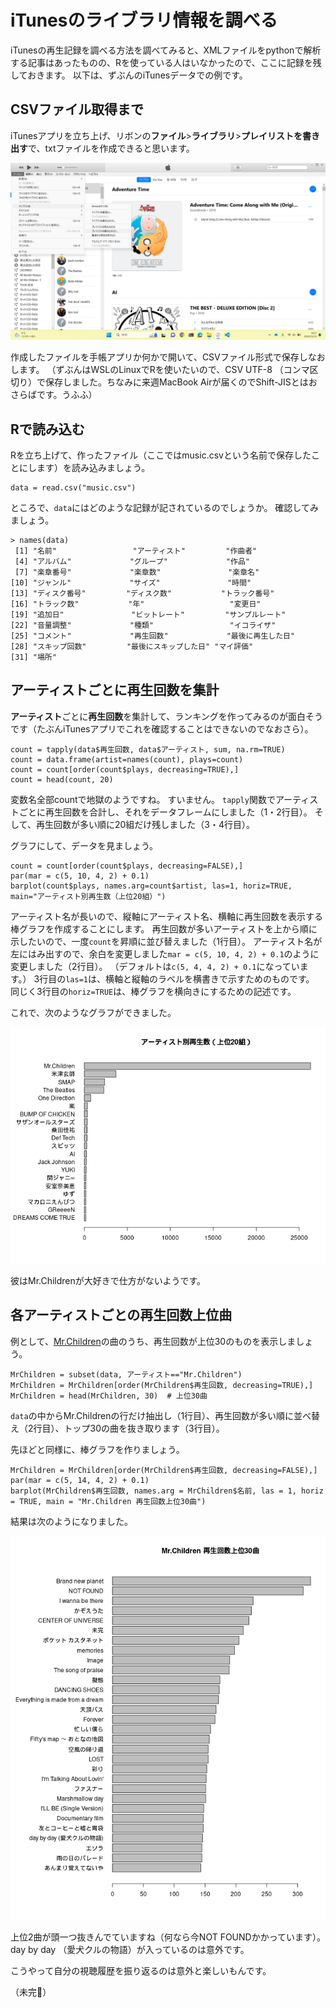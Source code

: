 <!---
itunesのデータをみる
-->

# iTunesのライブラリ情報を調べる

iTunesの再生記録を調べる方法を調べてみると、XMLファイルをpythonで解析する記事はあったものの、Rを使っている人はいなかったので、ここに記録を残しておきます。
以下は、ずぶんのiTunesデータでの例です。

## CSVファイル取得まで

iTunesアプリを立ち上げ、リボンの**ファイル**>**ライブラリ**>**プレイリストを書き出す**で、txtファイルを作成できると思います。

![picture](../fig/itunes.png)

作成したファイルを手帳アプリか何かで開いて、CSVファイル形式で保存しなおします。
（ずぶんはWSLのLinuxでRを使いたいので、CSV UTF-8 （コンマ区切り）で保存しました。ちなみに来週MacBook Airが届くのでShift-JISとはおさらばです。うふふ）

## Rで読み込む

Rを立ち上げて、作ったファイル（ここではmusic.csvという名前で保存したことにします）を読み込みましょう。

```
data = read.csv("music.csv")
```

ところで、`data`にはどのような記録が記されているのでしょうか。
確認してみましょう。

```
> names(data)
 [1] "名前"                 "アーティスト"         "作曲者"              
 [4] "アルバム"             "グループ"             "作品"                
 [7] "楽章番号"             "楽章数"               "楽章名"              
[10] "ジャンル"             "サイズ"               "時間"                
[13] "ディスク番号"         "ディスク数"           "トラック番号"        
[16] "トラック数"           "年"                   "変更日"              
[19] "追加日"               "ビットレート"         "サンプルレート"      
[22] "音量調整"             "種類"                 "イコライザ"          
[25] "コメント"             "再生回数"             "最後に再生した日"    
[28] "スキップ回数"         "最後にスキップした日" "マイ評価"            
[31] "場所"                
```

## アーティストごとに再生回数を集計

**アーティスト**ごとに**再生回数**を集計して、ランキングを作ってみるのが面白そうです（たぶんiTunesアプリでこれを確認することはできないのでなおさら）。

```
count = tapply(data$再生回数, data$アーティスト, sum, na.rm=TRUE)
count = data.frame(artist=names(count), plays=count)
count = count[order(count$plays, decreasing=TRUE),]
count = head(count, 20)
```

変数名全部countで地獄のようですね。
すいません。
`tapply`関数でアーティストごとに再生回数を合計し、それをデータフレームにしました（1・2行目）。
そして、再生回数が多い順に20組だけ残しました（3・4行目）。

グラフにして、データを見ましょう。

```
count = count[order(count$plays, decreasing=FALSE),]
par(mar = c(5, 10, 4, 2) + 0.1)
barplot(count$plays, names.arg=count$artist, las=1, horiz=TRUE, main="アーティスト別再生数（上位20組）")
```

アーティスト名が長いので、縦軸にアーティスト名、横軸に再生回数を表示する棒グラフを作成することにします。
再生回数が多いアーティストを上から順に示したいので、一度`count`を昇順に並び替えました（1行目）。
アーティスト名が左にはみ出すので、余白を変更しました`mar = c(5, 10, 4, 2) + 0.1`のように変更しました（2行目）。
（デフォルトは`c(5, 4, 4, 2) + 0.1`になっています。）
3行目の`las=1`は、横軸と縦軸のラベルを横書きで示すためのものです。
同じく3行目の`horiz=TRUE`は、棒グラフを横向きにするための記述です。

これで、次のようなグラフができました。

![artist](../fig/music.png)

彼はMr.Childrenが大好きで仕方がないようです。

## 各アーティストごとの再生回数上位曲

例として、[Mr.Children](https://www.mrchildren.jp/)の曲のうち、再生回数が上位30のものを表示しましょう。

```
MrChildren = subset(data, アーティスト=="Mr.Children")
MrChildren = MrChildren[order(MrChildren$再生回数, decreasing=TRUE),]
MrChildren = head(MrChildren, 30)  # 上位30曲
```

`data`の中からMr.Childrenの行だけ抽出し（1行目）、再生回数が多い順に並べ替え（2行目）、トップ30の曲を抜き取ります（3行目）。

先ほどと同様に、棒グラフを作りましょう。

```
MrChildren = MrChildren[order(MrChildren$再生回数, decreasing=FALSE),]
par(mar = c(5, 14, 4, 2) + 0.1)
barplot(MrChildren$再生回数, names.arg = MrChildren$名前, las = 1, horiz = TRUE, main = "Mr.Children 再生回数上位30曲")
```

結果は次のようになりました。

![artist](../fig/MrChildren.png)

上位2曲が頭一つ抜きんでていますね（何なら今NOT FOUNDかかっています）。
day by day （愛犬クルの物語）が入っているのは意外です。

こうやって自分の視聴履歴を振り返るのは意外と楽しいもんです。

（未完🍊）
